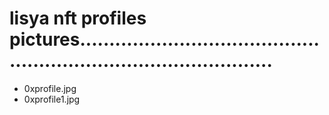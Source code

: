 # lisya nft profiles pictures......................................................................................
- 0xprofile.jpg
- 0xprofile1.jpg
